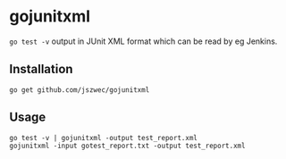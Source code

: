 gojunitxml
==========

`go test -v` output in JUnit XML format which can be read by eg Jenkins.

Installation
------------

    go get github.com/jszwec/gojunitxml

Usage
-----

    go test -v | gojunitxml -output test_report.xml
    gojunitxml -input gotest_report.txt -output test_report.xml
